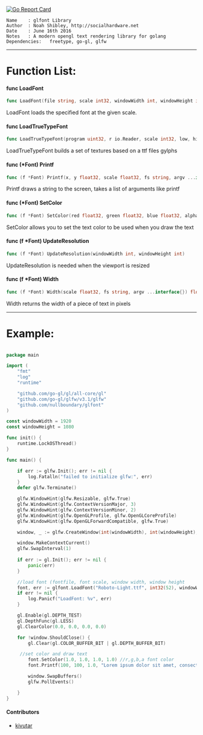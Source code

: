 [![Go Report Card](https://goreportcard.com/badge/github.com/nullboundary/glfont)](https://goreportcard.com/report/github.com/nullboundary/glfont)
 
    Name    : glfont Library                      
    Author  : Noah Shibley, http://socialhardware.net                       
    Date    : June 16th 2016                                 
    Notes   : A modern opengl text rendering library for golang
    Dependencies:   freetype, go-gl, glfw

***
# Function List:

#### func  LoadFont

```go
func LoadFont(file string, scale int32, windowWidth int, windowHeight int) (*Font, error)
```
LoadFont loads the specified font at the given scale.

#### func  LoadTrueTypeFont

```go
func LoadTrueTypeFont(program uint32, r io.Reader, scale int32, low, high rune, dir Direction) (*Font, error)
```
LoadTrueTypeFont builds a set of textures based on a ttf files gylphs

#### func (*Font) Printf

```go
func (f *Font) Printf(x, y float32, scale float32, fs string, argv ...interface{}) error
```
Printf draws a string to the screen, takes a list of arguments like printf

#### func (*Font) SetColor

```go
func (f *Font) SetColor(red float32, green float32, blue float32, alpha float32)
```
SetColor allows you to set the text color to be used when you draw the text

#### func (f *Font) UpdateResolution

```go
func (f *Font) UpdateResolution(windowWidth int, windowHeight int)
```
UpdateResolution is needed when the viewport is resized

#### func (f *Font) Width

```go
func (f *Font) Width(scale float32, fs string, argv ...interface{}) float32
```
Width returns the width of a piece of text in pixels

***

# Example:

```go

package main

import (
	"fmt"
	"log"
	"runtime"

	"github.com/go-gl/gl/all-core/gl"
	"github.com/go-gl/glfw/v3.1/glfw"
	"github.com/nullboundary/glfont"
)

const windowWidth = 1920
const windowHeight = 1080

func init() {
	runtime.LockOSThread()
}

func main() {

	if err := glfw.Init(); err != nil {
		log.Fatalln("failed to initialize glfw:", err)
	}
	defer glfw.Terminate()

	glfw.WindowHint(glfw.Resizable, glfw.True)
	glfw.WindowHint(glfw.ContextVersionMajor, 3)
	glfw.WindowHint(glfw.ContextVersionMinor, 2)
	glfw.WindowHint(glfw.OpenGLProfile, glfw.OpenGLCoreProfile)
	glfw.WindowHint(glfw.OpenGLForwardCompatible, glfw.True)

	window, _ := glfw.CreateWindow(int(windowWidth), int(windowHeight), "glfontExample", glfw.GetPrimaryMonitor(), nil)

	window.MakeContextCurrent()
	glfw.SwapInterval(1)
	
	if err := gl.Init(); err != nil { 
		panic(err)
	}

	//load font (fontfile, font scale, window width, window height
	font, err := glfont.LoadFont("Roboto-Light.ttf", int32(52), windowWidth, windowHeight)
	if err != nil {
		log.Panicf("LoadFont: %v", err)
	}

	gl.Enable(gl.DEPTH_TEST)
	gl.DepthFunc(gl.LESS)
	gl.ClearColor(0.0, 0.0, 0.0, 0.0)

	for !window.ShouldClose() {
		gl.Clear(gl.COLOR_BUFFER_BIT | gl.DEPTH_BUFFER_BIT)

     //set color and draw text
		font.SetColor(1.0, 1.0, 1.0, 1.0) //r,g,b,a font color
		font.Printf(100, 100, 1.0, "Lorem ipsum dolor sit amet, consectetur adipiscing elit.") //x,y,scale,string,printf args

		window.SwapBuffers()
		glfw.PollEvents()

	}
}
```

#### Contributors

* [kivutar](https://github.com/kivutar)
